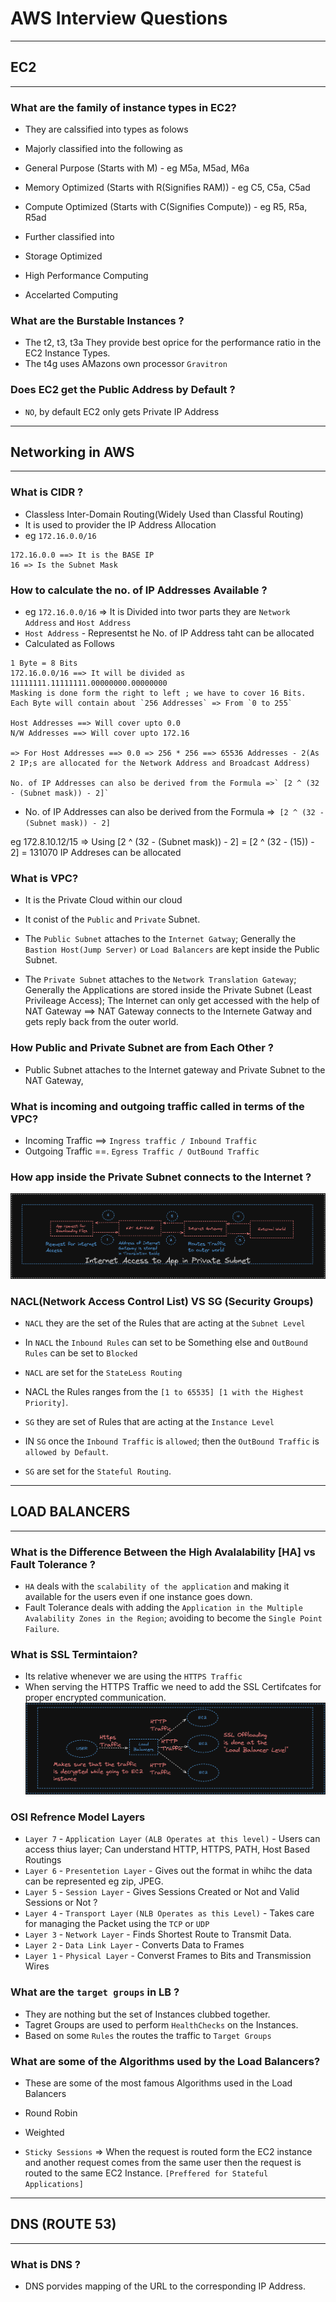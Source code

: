 # AWS Interview Questions

---

## EC2

---

### What are the family of instance types in EC2?

- They are calssified into types as folows

- Majorly classified into the following as

- General Purpose (Starts with M) - eg M5a, M5ad, M6a
- Memory Optimized (Starts with R(Signifies RAM)) - eg C5, C5a, C5ad
- Compute Optimized (Starts with C(Signifies Compute)) - eg R5, R5a, R5ad

- Further classified into

- Storage Optimized
- High Performance Computing
- Accelarted Computing

### What are the Burstable Instances ?

- The t2, t3, t3a They provide best oprice for the performance ratio in the EC2 Instance Types.
- The t4g uses AMazons own processor `Gravitron`

### Does EC2 get the Public Address by Default ?

- `NO`, by default EC2 only gets Private IP Address

---

## Networking in AWS

---

### What is CIDR ?

- Classless Inter-Domain Routing(Widely Used than Classful Routing)
- It is used to provider the IP Address Allocation
- eg `172.16.0.0/16`

```
172.16.0.0 ==> It is the BASE IP
16 => Is the Subnet Mask
```

### How to calculate the no. of IP Addresses Available ?

- eg `172.16.0.0/16` => It is Divided into twor parts they are `Network Address` and `Host Address`
- `Host Address` - Representst he No. of IP Address taht can be allocated
- Calculated as Follows

```
1 Byte = 8 Bits
172.16.0.0/16 ==> It will be divided as 11111111.11111111.00000000.00000000
Masking is done form the right to left ; we have to cover 16 Bits.
Each Byte will contain about `256 Addresses` => From `0 to 255`

Host Addresses ==> Will cover upto 0.0
N/W Addresses ==> Will cover upto 172.16

=> For Host Addresses ==> 0.0 => 256 * 256 ==> 65536 Addresses - 2(As 2 IP;s are allocated for the Network Address and Broadcast Address)

No. of IP Addresses can also be derived from the Formula =>` [2 ^ (32 - (Subnet mask)) - 2]`
```

- No. of IP Addresses can also be derived from the Formula =>` [2 ^ (32 - (Subnet mask)) - 2]`

eg 172.8.10.12/15
=> Using [2 ^ (32 - (Subnet mask)) - 2] = [2 ^ (32 - (15)) - 2] = 131070 IP Addreses can be allocated

### What is VPC?

- It is the Private Cloud within our cloud
- It conist of the `Public` and `Private` Subnet.

- The `Public Subnet` attaches to the `Internet Gatway`; Generally the `Bastion Host(Jump Server)` or `Load Balancers` are kept inside the Public Subnet.
- The `Private Subnet` attaches to the `Network Translation Gateway`; Generally the Applications are stored inside the Private Subnet (Least Privileage Access); The Internet can only get accessed with the help of NAT Gateway ==> NAT Gateway connects to the Internete Gatway and gets reply back from the outer world.

### How Public and Private Subnet are from Each Other ?

- Public Subnet attaches to the Internet gateway and Private Subnet to the NAT Gateway,

### What is incoming and outgoing traffic called in terms of the VPC?

- Incoming Traffic ==> `Ingress traffic / Inbound Traffic`
- Outgoing Traffic ==. `Egress Traffic / OutBound Traffic`

### How app inside the Private Subnet connects to the Internet ?

![alt text](Private_Subnet.png)

### NACL(Network Access Control List) VS SG (Security Groups)

- `NACL` they are the set of the Rules that are acting at the `Subnet Level`
- In `NACL` the `Inbound Rules` can set to be Something else and `OutBound Rules` can be set to `Blocked`
- `NACL` are set for the `StateLess Routing`
- NACL the Rules ranges from the `[1 to 65535] [1 with the Highest Priority]`.

- `SG` they are set of Rules that are acting at the `Instance Level`
- IN `SG` once the `Inbound Traffic` is `allowed`; then the `OutBound Traffic` is `allowed by Default`.
- `SG` are set for the `Stateful Routing`.

---

## LOAD BALANCERS

---

### What is the Difference Between the High Avalalability [HA] vs Fault Tolerance ?

- `HA` deals with the `scalability of the application` and making it available for the users even if one instance goes down.
- Fault Tolerance deals with adding the `Application in the Multiple Avalability Zones in the Region`; avoiding to become the `Single Point Failure`.

### What is SSL Termintaion?

- Its relative whenever we are using the `HTTPS Traffic`
- When serving the HTTPS Traffic we need to add the SSL Certifcates for proper encrypted communication.
  ![alt text](<Load balancers.png>)

### OSI Refrence Model Layers

- `Layer 7` - `Application Layer` `(ALB Operates at this level)` - Users can access thius layer; Can understand HTTP, HTTPS, PATH, Host Based Routings
- `Layer 6` - `Presentetion Layer` - Gives out the format in whihc the data can be represented eg zip, JPEG.
- `Layer 5` - `Session Layer` - Gives Sessions Created or Not and Valid Sessions or Not ?
- `Layer 4` - `Transport Layer` `(NLB Operates as this Level)` - Takes care for managing the Packet using the `TCP` or `UDP`
- `Layer 3` - `Network Layer` - Finds Shortest Route to Transmit Data.
- `Layer 2` - `Data Link Layer` - Converts Data to Frames
- `Layer 1` - `Physical Layer` - Converst Frames to Bits and Transmission Wires

### What are the `target groups` in LB ?

- They are nothing but the set of Instances clubbed together.
- Tagret Groups are used to perform `HealthChecks` on the Instances.
- Based on some `Rules` the routes the traffic to `Target Groups`

### What are some of the Algorithms used by the Load Balancers?

- These are some of the most famous Algorithms used in the Load Balancers

- Round Robin
- Weighted
- `Sticky Sessions` => When the request is routed form the EC2 instance and another request comes from the same user then the request is routed to the same EC2 Instance. `[Preffered for Stateful Applications]`

---

## DNS (ROUTE 53)

---

### What is DNS ?

- DNS porvides mapping of the URL to the corresponding IP Address.
